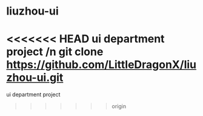 # liuzhou-ui
<<<<<<< HEAD
ui department project /n
git clone https://github.com/LittleDragonX/liuzhou-ui.git
=======
ui department project
>>>>>>> origin
